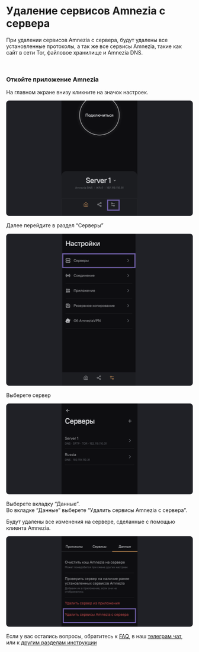 # Удаление сервисов Amnezia с сервера 

При удалении сервисов Amnezia с сервера, будут удалены все установленные протоколы, а так же все сервисы Amnezia, такие как сайт в сети Tor, файловое хранилище и Amnezia DNS.  

&nbsp;

### Откойте приложение Amnezia


На главном экране внизу кликните на значок настроек. 

![](https://raw.githubusercontent.com/amnezia-vpn/amnezia.org-content/master/docs/ru/instructions/07_delete-servises-amnezia/img/dsa_ru_1.png)

Далее перейдите в раздел “Серверы” 

![](https://raw.githubusercontent.com/amnezia-vpn/amnezia.org-content/master/docs/ru/instructions/07_delete-servises-amnezia/img/dsa_ru_2.png)

Выберете сервер 

![](https://raw.githubusercontent.com/amnezia-vpn/amnezia.org-content/master/docs/ru/instructions/07_delete-servises-amnezia/img/dsa_ru_3.png)

Выберете вкладку “Данные”.\
Во вкладке “Данные” выберете “Удалить сервисы Amnezia с сервера”.

Будут удалены все изменения на сервере, сделанные с помощью клиента Amnezia. 

![](https://raw.githubusercontent.com/amnezia-vpn/amnezia.org-content/master/docs/ru/instructions/07_delete-servises-amnezia/img/dsa_ru_4.png)


Если у вас остались вопросы, обратитесь к [FAQ], в наш [телеграм чат], или к [другим разделам инструкции]


[amnezia-site-ext-link]: https://amnezia-web-nx1r.vercel.app
[FAQ]: /about 
[телеграм чат]: https://t.me/amnezia_vpn
[другим разделам инструкции]: ../instructions





